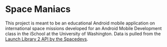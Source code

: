 # Space Maniacs
This project is meant to be an educational Android mobile application on international space missions developed for an Android Mobile Development class in the iSchool at the University of Washington. Data is pulled from the [Launch Library 2 API by the Spacedevs]([https://thespacedevs.com/llapi]). 

